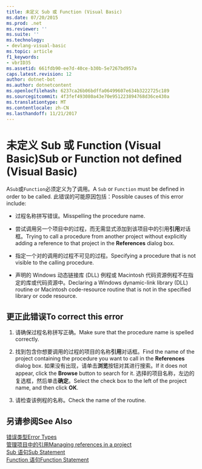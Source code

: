 ```yaml
---
title: 未定义 Sub 或 Function (Visual Basic)
ms.date: 07/20/2015
ms.prod: .net
ms.reviewer: ''
ms.suite: ''
ms.technology:
- devlang-visual-basic
ms.topic: article
f1_keywords:
- vbrID35
ms.assetid: 661fdb90-ee7d-40ce-b30b-5e7267bd957a
caps.latest.revision: 12
author: dotnet-bot
ms.author: dotnetcontent
ms.openlocfilehash: 6237ca26b06bdffa06499607e634b3222725c189
ms.sourcegitcommit: 4f3fef493080a43e70e951223894768d36ce430a
ms.translationtype: MT
ms.contentlocale: zh-CN
ms.lasthandoff: 11/21/2017
---
```

# <a name="sub-or-function-not-defined-visual-basic"></a><span data-ttu-id="cc633-102">未定义 Sub 或 Function (Visual Basic)</span><span class="sxs-lookup"><span data-stu-id="cc633-102">Sub or Function not defined (Visual Basic)</span></span>
<span data-ttu-id="cc633-103">A`Sub`或`Function`必须定义为了调用。</span><span class="sxs-lookup"><span data-stu-id="cc633-103">A `Sub` or `Function` must be defined in order to be called.</span></span> <span data-ttu-id="cc633-104">此错误的可能原因包括：</span><span class="sxs-lookup"><span data-stu-id="cc633-104">Possible causes of this error include:</span></span>  
  
-   <span data-ttu-id="cc633-105">过程名称拼写错误。</span><span class="sxs-lookup"><span data-stu-id="cc633-105">Misspelling the procedure name.</span></span>  
  
-   <span data-ttu-id="cc633-106">尝试调用另一个项目中的过程，而无需显式添加到该项目中的引用**引用**对话框。</span><span class="sxs-lookup"><span data-stu-id="cc633-106">Trying to call a procedure from another project without explicitly adding a reference to that project in the **References** dialog box.</span></span>  
  
-   <span data-ttu-id="cc633-107">指定一个对的调用的过程不可见的过程。</span><span class="sxs-lookup"><span data-stu-id="cc633-107">Specifying a procedure that is not visible to the calling procedure.</span></span>  
  
-   <span data-ttu-id="cc633-108">声明的 Windows 动态链接库 (DLL) 例程或 Macintosh 代码资源例程不在指定的库或代码资源中。</span><span class="sxs-lookup"><span data-stu-id="cc633-108">Declaring a Windows dynamic-link library (DLL) routine or Macintosh code-resource routine that is not in the specified library or code resource.</span></span>  
  
## <a name="to-correct-this-error"></a><span data-ttu-id="cc633-109">更正此错误</span><span class="sxs-lookup"><span data-stu-id="cc633-109">To correct this error</span></span>  
  
1.  <span data-ttu-id="cc633-110">请确保过程名称拼写正确。</span><span class="sxs-lookup"><span data-stu-id="cc633-110">Make sure that the procedure name is spelled correctly.</span></span>  
  
2.  <span data-ttu-id="cc633-111">找到包含你想要调用的过程的项目的名称**引用**对话框。</span><span class="sxs-lookup"><span data-stu-id="cc633-111">Find the name of the project containing the procedure you want to call in the **References** dialog box.</span></span> <span data-ttu-id="cc633-112">如果没有出现，请单击**浏览**按钮对其进行搜索。</span><span class="sxs-lookup"><span data-stu-id="cc633-112">If it does not appear, click the **Browse** button to search for it.</span></span> <span data-ttu-id="cc633-113">选择的项目名称，左边的复选框，然后单击**确定**。</span><span class="sxs-lookup"><span data-stu-id="cc633-113">Select the check box to the left of the project name, and then click **OK**.</span></span>  
  
3.  <span data-ttu-id="cc633-114">请检查该例程的名称。</span><span class="sxs-lookup"><span data-stu-id="cc633-114">Check the name of the routine.</span></span>  
  
## <a name="see-also"></a><span data-ttu-id="cc633-115">另请参阅</span><span class="sxs-lookup"><span data-stu-id="cc633-115">See Also</span></span>  
 [<span data-ttu-id="cc633-116">错误类型</span><span class="sxs-lookup"><span data-stu-id="cc633-116">Error Types</span></span>](../../../visual-basic/programming-guide/language-features/error-types.md)  
 [<span data-ttu-id="cc633-117">管理项目中的引用</span><span class="sxs-lookup"><span data-stu-id="cc633-117">Managing references in a project</span></span>](/visualstudio/ide/managing-references-in-a-project)  
 [<span data-ttu-id="cc633-118">Sub 语句</span><span class="sxs-lookup"><span data-stu-id="cc633-118">Sub Statement</span></span>](../../../visual-basic/language-reference/statements/sub-statement.md)  
 [<span data-ttu-id="cc633-119">Function 语句</span><span class="sxs-lookup"><span data-stu-id="cc633-119">Function Statement</span></span>](../../../visual-basic/language-reference/statements/function-statement.md)
